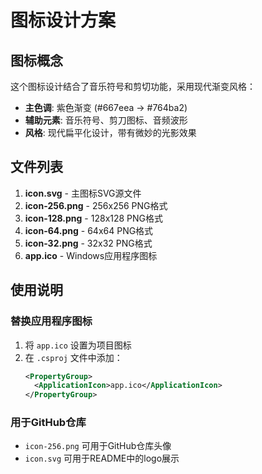 # 图标设计方案

## 图标概念

这个图标设计结合了音乐符号和剪切功能，采用现代渐变风格：

- **主色调**: 紫色渐变 (#667eea → #764ba2)
- **辅助元素**: 音乐符号、剪刀图标、音频波形
- **风格**: 现代扁平化设计，带有微妙的光影效果

## 文件列表

1. **icon.svg** - 主图标SVG源文件
2. **icon-256.png** - 256x256 PNG格式
3. **icon-128.png** - 128x128 PNG格式  
4. **icon-64.png** - 64x64 PNG格式
5. **icon-32.png** - 32x32 PNG格式
6. **app.ico** - Windows应用程序图标

## 使用说明

### 替换应用程序图标
1. 将 `app.ico` 设置为项目图标
2. 在 `.csproj` 文件中添加：
   ```xml
   <PropertyGroup>
     <ApplicationIcon>app.ico</ApplicationIcon>
   </PropertyGroup>
   ```

### 用于GitHub仓库
- `icon-256.png` 可用于GitHub仓库头像
- `icon.svg` 可用于README中的logo展示